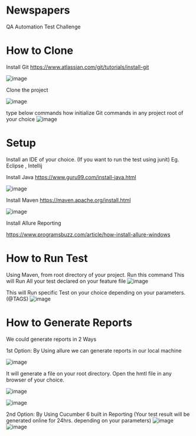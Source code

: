 # Newspapers
QA Automation Test Challenge

# How to Clone
Install Git 
https://www.atlassian.com/git/tutorials/install-git

![image](https://user-images.githubusercontent.com/110485304/182438544-a609a993-9ee5-4224-8f00-c62d002b9f46.png)

Clone the project

![image](https://user-images.githubusercontent.com/110485304/182438737-be11671f-8580-4145-8b36-a388d7bd28b9.png)


type below commands how initialize Git commands in any project root of your choice
![image](https://user-images.githubusercontent.com/110485304/182438193-ca006b63-733a-4e9e-80c9-66415f43c911.png)



# Setup

Install an IDE of your choice. (If you want to run the test using junit)
Eg. Eclipse , Intellij

Install Java
https://www.guru99.com/install-java.html

![image](https://user-images.githubusercontent.com/110485304/182429153-0c15dec3-5252-4981-ad9b-5ef89f9b60d9.png)

Install Maven
https://maven.apache.org/install.html

![image](https://user-images.githubusercontent.com/110485304/182429265-4ca060dd-8434-4f5a-8c94-d208a0c7a45b.png)

Install Allure Reporting

https://www.programsbuzz.com/article/how-install-allure-windows

# How to Run Test
Using Maven, from root directory of your project. Run this command 
This will Run All your test declared on your feature file
![image](https://user-images.githubusercontent.com/110485304/182435786-00c9843d-7d7c-4ea1-8a22-bff0eb54bce5.png)


This will Run specific Test on your choice depending on your parameters. (@TAGS)
![image](https://user-images.githubusercontent.com/110485304/182435898-454de843-4cc4-48e6-b7d2-dad5a1561865.png)



# How to Generate Reports
We could generate reports in 2 Ways

1st Option: By Using allure we can generate reports in our local machine

![image](https://user-images.githubusercontent.com/110485304/182436070-09f754fd-2700-4247-b9e1-ed671deff98a.png)

It will generate a file on your root directory. Open the hmtl file in any browser of your choice.

![image](https://user-images.githubusercontent.com/110485304/182436229-e57a637c-96ad-4e6b-a34c-f50a02c20cd4.png)

![image](https://user-images.githubusercontent.com/110485304/182432334-26ffb609-2a43-4d74-9ca1-0b4c19e9f234.png)



2nd Option: By Using Cucumber 6 built in Reporting (Your test result will be generated online for 24hrs. depending on your parameters)
![image](https://user-images.githubusercontent.com/110485304/182431940-b6944075-667c-45ff-934c-92b7ffdc2960.png)
![image](https://user-images.githubusercontent.com/110485304/182432040-06f06e2d-2893-4ae6-808d-deb1e1916118.png)

